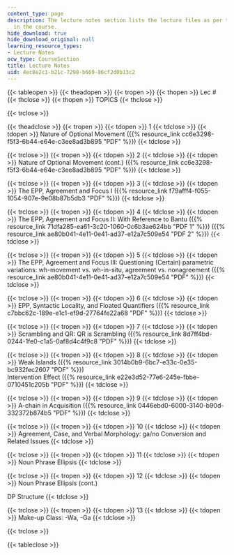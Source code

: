 ```yaml
---
content_type: page
description: The lecture notes section lists the lecture files as per the topics covered
  in the course.
hide_download: true
hide_download_original: null
learning_resource_types:
- Lecture Notes
ocw_type: CourseSection
title: Lecture Notes
uid: 4ec8e2c1-b21c-7298-b669-86cf2d0b13c2
---
```


{{< tableopen >}}
{{< theadopen >}}
{{< tropen >}}
{{< thopen >}}
Lec #
{{< thclose >}}
{{< thopen >}}
TOPICS
{{< thclose >}}

{{< trclose >}}

{{< theadclose >}}
{{< tropen >}}
{{< tdopen >}}
1
{{< tdclose >}}
{{< tdopen >}}
Nature of Optional Movement ({{% resource_link cc6e3298-f5f3-6b44-e64e-c3ee8ad3b895 "PDF" %}})
{{< tdclose >}}

{{< trclose >}}
{{< tropen >}}
{{< tdopen >}}
2
{{< tdclose >}}
{{< tdopen >}}
Nature of Optional Movement (cont.) ({{% resource_link cc6e3298-f5f3-6b44-e64e-c3ee8ad3b895 "PDF" %}})
{{< tdclose >}}

{{< trclose >}}
{{< tropen >}}
{{< tdopen >}}
3
{{< tdclose >}}
{{< tdopen >}}
The EPP, Agreement and Focus I ({{% resource_link f79afff4-f055-1054-907e-9e08b87b5db3 "PDF" %}})
{{< tdclose >}}

{{< trclose >}}
{{< tropen >}}
{{< tdopen >}}
4
{{< tdclose >}}
{{< tdopen >}}
The EPP, Agreement and Focus II: With Reference to Bantu ({{% resource_link 71dfa285-ea61-3c20-1060-0c6b3ae624bb "PDF 1" %}}) ({{% resource_link ae80b041-4e11-0e41-ad37-e12a7c509e54 "PDF 2" %}})
{{< tdclose >}}

{{< trclose >}}
{{< tropen >}}
{{< tdopen >}}
5
{{< tdclose >}}
{{< tdopen >}}
The EPP, Agreement and Focus III: Questioning (Certain) parametric variations: wh-movement vs. wh-in-situ, agreement vs. nonagreement ({{% resource_link ae80b041-4e11-0e41-ad37-e12a7c509e54 "PDF" %}})
{{< tdclose >}}

{{< trclose >}}
{{< tropen >}}
{{< tdopen >}}
6
{{< tdclose >}}
{{< tdopen >}}
EPP, Syntactic Locality, and Floated Quantifiers ({{% resource_link c7bbc62c-189e-e1c1-ef9d-27764fe22a68 "PDF" %}})
{{< tdclose >}}

{{< trclose >}}
{{< tropen >}}
{{< tdopen >}}
7
{{< tdclose >}}
{{< tdopen >}}
Scrambling and QR: QR is Scrambling ({{% resource_link 8d7ff4bd-0244-1fe0-c1a5-0af8d4c4f9c8 "PDF" %}})
{{< tdclose >}}

{{< trclose >}}
{{< tropen >}}
{{< tdopen >}}
8
{{< tdclose >}}
{{< tdopen >}}
Weak Islands ({{% resource_link 3014b0b9-6bc7-e33c-0e35-bc932fec2607 "PDF" %}})  
Intervention Effect ({{% resource_link e22e3d52-77e6-245e-fbbe-0710451c205b "PDF" %}})
{{< tdclose >}}

{{< trclose >}}
{{< tropen >}}
{{< tdopen >}}
9
{{< tdclose >}}
{{< tdopen >}}
A-chain in Acquisition ({{% resource_link 0446ebd0-6000-3140-b90d-332372b874b5 "PDF" %}})
{{< tdclose >}}

{{< trclose >}}
{{< tropen >}}
{{< tdopen >}}
10
{{< tdclose >}}
{{< tdopen >}}
Agreement, Case, and Verbal Morphology: ga/no Conversion and Related Issues
{{< tdclose >}}

{{< trclose >}}
{{< tropen >}}
{{< tdopen >}}
11
{{< tdclose >}}
{{< tdopen >}}
Noun Phrase Ellipsis
{{< tdclose >}}

{{< trclose >}}
{{< tropen >}}
{{< tdopen >}}
12
{{< tdclose >}}
{{< tdopen >}}
Noun Phrase Ellipsis (cont.)  
  
DP Structure
{{< tdclose >}}

{{< trclose >}}
{{< tropen >}}
{{< tdopen >}}
13
{{< tdclose >}}
{{< tdopen >}}
Make-up Class: -Wa, -Ga
{{< tdclose >}}

{{< trclose >}}

{{< tableclose >}}